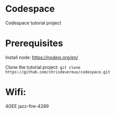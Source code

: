 # Codespace
Codespace tutorial project

# Prerequisites
Install node: https://nodejs.org/en/

Clone the tutorial project:
`git clone https://github.com/chrisdevereux/codespace.git`

# Wifi:
4GEE
jazz-fire-4289
